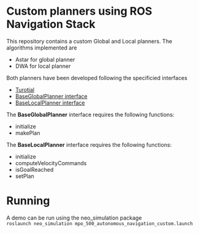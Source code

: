 # Custom planners using ROS Navigation Stack
This repository contains a custom Global and Local planners.
The algorithms implemented are
- Astar for global planner
- DWA for local planner

Both planners have been developed following the specificied interfaces
- [Turotial](http://wiki.ros.org/navigation/Tutorials/Writing%20A%20Global%20Path%20Planner%20As%20Plugin%20in%20ROS)
- [BaseGlobalPlanner interface](http://docs.ros.org/melodic/api/nav_core/html/classnav__core_1_1BaseGlobalPlanner.html)
- [BaseLocalPlanner interface](http://docs.ros.org/melodic/api/nav_core/html/classnav__core_1_1BaseLocalPlanner.html)

The **BaseGlobalPlanner** interface requires the following functions:
- initialize
- makePlan

The **BaseLocalPlanner** interface requires the following functions:
- initialize
- computeVelocityCommands
- isGoalReached
- setPlan

# Running
A demo can be run using the neo_simulation package\
`roslaunch neo_simulation mpo_500_autonomous_navigation_custom.launch`
